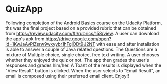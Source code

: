 # QuizApp
Following completion of the Android Basics course on the Udacity Platform, ths was the final project based on a provided rubric that can be obtained from https://review.udacity.com/#!/rubrics/158/view. A user can download the app's apk from https://drive.google.com/open?id=1KwJaAvPlZsrw9wxyybr1hFglODt9J2NT with ease and after installation is able to answer a couple of Java related questions. 
The Questions are a mixture of Multiple choice, single choice, free text writing. A user chooses whether they enjoyed the quiz or not. The app then grades the user's responses and grades him/her. 
A Toast of the results is displayed when the "View Result" button is clicked.
When the user selects to "Email Result", an email is composed using their preferred email client.
Enjoy!!
